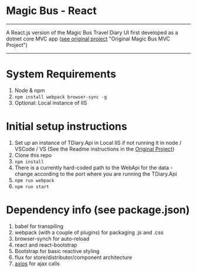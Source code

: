 # Magic Bus - React
---
A React.js version of the Magic Bus Travel Diary UI first developed as a dotnet core MVC app ([see original project](https://github.com/jakimber/tdiary) "Original Magic Bus MVC Project")

---
# System Requirements
1. Node & npm
2. `npm install webpack browser-sync -g`
3. Optional: Local instance of IIS

# Initial setup instructions
1. Set up an instance of TDiary.Api in Local IIS if not running it in node / VSCode / VS (See the Readme instructions in the [Original Project](https://github.com/jakimber/tdiary "Original Magic Bus Project"))
2. Clone this repo
3. `npm install`
4. There is a currently hard-coded path to the WebApi for the data - change according to the port where you are running the TDiary.Api
5. `npm run webpack`
6. `npm run start`

# Dependency info (see package.json)
1. babel for transpiling
2. webpack (with a couple of plugins) for packaging .js and .css
3. browser-synch for auto-reload
4. react and react-bootstrap
5. Bootstrap for basic reactive styling
6. flux for store/distributor/component architecture
7. [axios](https://github.com/mzabriskie/axios "axios on github") for ajax calls
